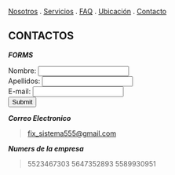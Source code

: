  [Nosotros](./nosotros.md) . [Servicios](./servicios.md) . [FAQ](FAQ.md) . [Ubicación](ubicacion.md) . [Contacto](./contacto.md)

## CONTACTOS

**_FORMS_**

<form action="https://formspree.io/f/mrgjaqja" method="post">
Nombre: <input type="text" name="name"><br>
Apellidos: <input type="text" name="apellidos"><br>
E-mail: <input type="text" name="email"><br>
<input type="submit">

</form>

**_Correo  Electronico_**

> fix_sistema555@gmail.com

**_Numers de la empresa_**

> 5523467303
> 5647352893
> 5589930951
